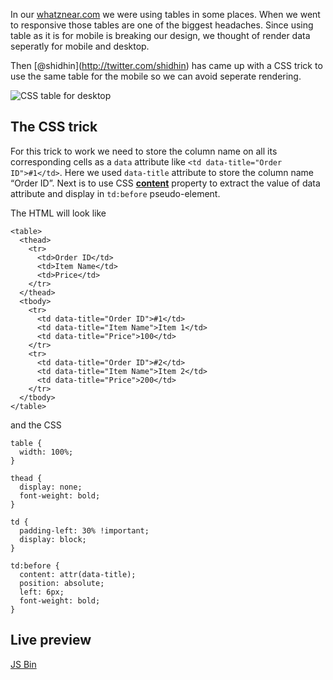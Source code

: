 In our [whatznear.com](http://whatznear.com) we were using tables in some places. When we went to responsive those tables are one of the biggest headaches. Since using table as it is for mobile is breaking our design, we thought of render data seperatly for mobile and desktop.

Then <span class="citation" data-cites="shidhin">\[<span class="citation" data-cites="shidhin">@shidhin</span>\]</span>(http://twitter.com/shidhin) has came up with a CSS trick to use the same table for the mobile so we can avoid seperate rendering.

![CSS table for desktop](http://i653.photobucket.com/albums/uu253/revathskumar/Coderepo/2014/07/table-for-esktop_zpsd1511e3b.png)

The CSS trick
-------------

For this trick to work we need to store the column name on all its corresponding cells as a `data` attribute like `<td data-title="Order ID">#1</td>`. Here we used `data-title` attribute to store the column name “Order ID”. Next is to use CSS **[content](https://developer.mozilla.org/en-US/docs/Web/CSS/content)** property to extract the value of data attribute and display in `td:before` pseudo-element.

The HTML will look like

    <table>
      <thead>
        <tr>
          <td>Order ID</td>
          <td>Item Name</td>
          <td>Price</td>
        </tr>
      </thead>
      <tbody>
        <tr>
          <td data-title="Order ID">#1</td>
          <td data-title="Item Name">Item 1</td>
          <td data-title="Price">100</td>
        </tr>
        <tr>
          <td data-title="Order ID">#2</td>
          <td data-title="Item Name">Item 2</td>
          <td data-title="Price">200</td>
        </tr>
      </tbody>
    </table>

and the CSS

    table {
      width: 100%;
    }

    thead {
      display: none;
      font-weight: bold;
    }

    td {
      padding-left: 30% !important;
      display: block;
    }

    td:before {
      content: attr(data-title);
      position: absolute;
      left: 6px;
      font-weight: bold;
    }

Live preview
------------

<a href="http://jsbin.com/deziyo/6/embed?output" class="jsbin-embed">JS Bin</a>
